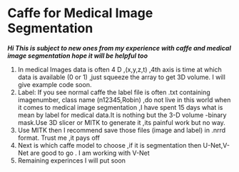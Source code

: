 # Caffe for Medical Image Segmentation

***Hi This is subject to new ones from my experience with caffe and medical image segmentation hope it will be helpful too***

1. In medical Images data is often 4 D ,(x,y,z,t) ,4th axis is time at which data is available (0 or 1) ,just squeeze the array to get 3D volume. I will give example code soon.
2. Label: If you see normal caffe the label file is often .txt containing imagenumber, class name (n12345,Robin) ,do not live in this world when it comes to medical image segmentation ,I have spent 15 days what is mean by label for medical data.It is nothing but the 3-D volume -binary mask.Use 3D slicer or MITK to generate it ,its painful work but no way.
3. Use MITK then I recommend save those files (image and label) in .nrrd format. Trust me ,it pays off
4. Next is which caffe model to choose ,if it is segmentation then U-Net,V-Net are good to go . I am working with V-Net
5. Remaining experinces I will put soon 

